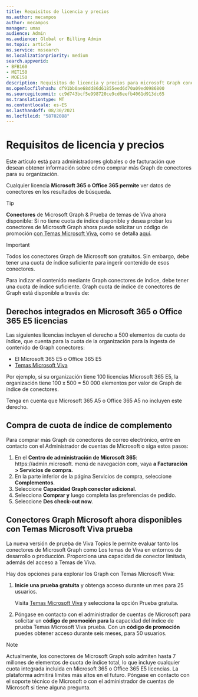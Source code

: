 ```yaml
---
title: Requisitos de licencia y precios
ms.author: mecampos
author: mecampos
manager: umas
audience: Admin
ms.audience: Global or Billing Admin
ms.topic: article
ms.service: mssearch
ms.localizationpriority: medium
search.appverid:
- BFB160
- MET150
- MOE150
description: Requisitos de licencia y precios para microsoft Graph conectores públicos para Búsqueda de Microsoft
ms.openlocfilehash: df91bb0ae68dd86d61855eed6d70a09ed0986800
ms.sourcegitcommit: cc9d743bcf5e998720ce9cd6eefb4061d913dc65
ms.translationtype: MT
ms.contentlocale: es-ES
ms.lasthandoff: 08/30/2021
ms.locfileid: "58702088"
---
```

<!---Previous ms.author: rusamai --->

# <a name="license-requirements-and-pricing"></a>Requisitos de licencia y precios

Este artículo está para administradores globales o de facturación que desean obtener información sobre cómo comprar más Graph de conectores para su organización.

Cualquier licencia **Microsoft 365 o Office 365 permite** ver datos de conectores en los resultados de búsqueda.

> [!TIP]
> **Conectores** de Microsoft Graph & Prueba de temas de Viva ahora disponible: Si no tiene cuota de índice disponible y  desea probar los conectores de Microsoft Graph ahora puede solicitar un código de promoción [con Temas Microsoft Viva](https://www.microsoft.com/microsoft-viva/topics?activetab=pivot:overviewtab), como se detalla [aquí](#microsoft-graph-connectors-now-available-with-microsoft-viva-topics-trial).

>[!IMPORTANT]
>Todos los conectores Graph de Microsoft son gratuitos. Sin embargo, debe tener una cuota de índice suficiente para ingerir contenido de esos conectores.

Para indizar el contenido mediante Graph conectores de índice, debe tener una cuota de índice suficiente. Graph cuota de índice de conectores de Graph está disponible a través de:

## <a name="entitlement-built-into-microsoft-365-or-office-365-e5-licenses"></a>Derechos integrados en Microsoft 365 o Office 365 E5 licencias

Las siguientes licencias incluyen el derecho a 500 elementos de cuota de índice, que cuenta para la cuota de la organización para la ingesta de contenido de Graph conectores:

* El Microsoft 365 E5 o Office 365 E5
* [Temas Microsoft Viva](https://www.microsoft.com/microsoft-viva/topics?activetab=pivot:overviewtab)

Por ejemplo, si su organización tiene 100 licencias Microsoft 365 E5, la organización tiene 100 x 500 = 50 000 elementos por valor de Graph de índice de conectores.

<!---Comment requested in PR#143--->
Tenga en cuenta que Microsoft 365 A5 o Office 365 A5 no incluyen este derecho.

## <a name="purchase-of-add-on-index-quota"></a>Compra de cuota de índice de complemento
Para comprar más Graph de conectores de correo electrónico, entre en contacto con el Administrador de cuentas de Microsoft o siga estos pasos:

1. En el **Centro de administración de Microsoft 365**: https://<span>admin.microsoft.</span> menú de navegación com, vaya **a Facturación > Servicios de compra.**
2. En la parte inferior de la página Servicios de compra, seleccione **Complementos**.
3. Seleccione **Capacidad Graph conector adicional**.
4. Selecciona **Comprar y** luego completa las preferencias de pedido.
5. Seleccione **Des check-out now**.

## <a name="microsoft-graph-connectors-now-available-with-microsoft-viva-topics-trial"></a>Conectores Graph Microsoft ahora disponibles con Temas Microsoft Viva prueba
 La nueva versión de prueba de Viva Topics le permite evaluar tanto los conectores de Microsoft Graph como Los temas de Viva en entornos de desarrollo o producción. Proporciona una capacidad de conector limitada, además del acceso a Temas de Viva.

Hay dos opciones para explorar los Graph con Temas Microsoft Viva:

1. **Inicie una prueba gratuita** y obtenga acceso durante un mes para 25 usuarios.

     Visita [Temas Microsoft Viva](https://www.microsoft.com/microsoft-viva/topics?activetab=pivot:overviewtab) y selecciona la opción Prueba gratuita.

2. Póngase en contacto con el administrador de cuentas de Microsoft para solicitar un **código de promoción para** la capacidad del índice de prueba Temas Microsoft Viva prueba. Con un **código de promoción** puedes obtener acceso durante seis meses, para 50 usuarios.

> [!NOTE]
> Actualmente, los conectores de Microsoft Graph solo admiten hasta 7 millones de elementos de cuota de índice total, lo que incluye cualquier cuota integrada incluida en Microsoft 365 o Office 365 E5 licencias. La plataforma admitirá límites más altos en el futuro. Póngase en contacto con el soporte técnico de Microsoft o con el administrador de cuentas de Microsoft si tiene alguna pregunta.
